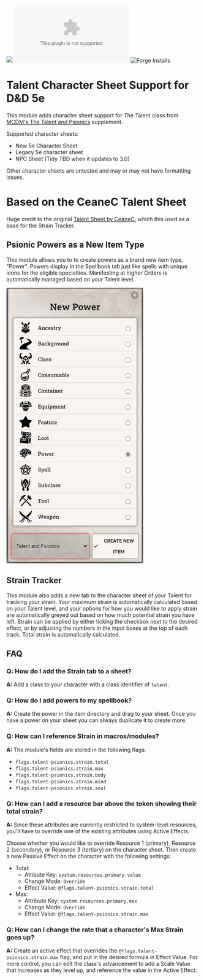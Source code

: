 ![](https://img.shields.io/badge/Foundry-v11-informational)
![Latest Release Download Count](https://img.shields.io/github/downloads/JPMeehan/talent-psionics/latest/module.zip)
![Forge Installs](https://img.shields.io/badge/dynamic/json?label=Forge%20Installs&query=package.installs&suffix=%25&url=https%3A%2F%2Fforge-vtt.com%2Fapi%2Fbazaar%2Fpackage%2Ftalent-psionics&colorB=4aa94a)

# Talent Character Sheet Support for D&D 5e

This module adds character sheet support for The Talent class from [MCDM's The Talent and Psionics](https://mcdm.gg/Talent) supplement.

Supported character sheets:

- New 5e Character Sheet
- Legacy 5e character sheet
- NPC Sheet
    <!-- * [Tidy5e Sheet](https://foundryvtt.com/packages/tidy5e-sheet/) -->
  (Tidy TBD when it updates to 3.0)

Other character sheets are untested and may or may not have formatting issues.

# Based on the CeaneC Talent Sheet

Huge credit to the original [Talent Sheet by CeaneC](https://foundryvtt.com/packages/ceane-talent/), which this used as a base for the Strain Tracker.

## Psionic Powers as a New Item Type

This module allows you to to create powers as a brand new item type, "Power". Powers display in the Spellbook tab just like spells with unique icons for the eligible specialties. Manifesting at higher Orders is automatically managed based on your Talent level.

![Unique Power Item Type](assets/docs/ItemCreation.PNG)

## Strain Tracker

This module also adds a new tab to the character sheet of your Talent for tracking your strain. Your maximum strain is automatically calculated based on your Talent level, and your options for how you would like to apply strain are automatically greyed out based on how much potential strain you have left. Strain can be applied by either ticking the checkbox next to the desired effect, or by adjusting the numbers in the input boxes at the top of each track. Total strain is automatically calculated.

<!-- ![Vanilla strain tab screenshot](images/vanilla-strain3.png) -->

## FAQ

### **Q:** How do I add the Strain tab to a sheet?

**A:** Add a class to your character with a class identifier of `talent`.

### **Q:** How do I add powers to my spellbook?

**A:** Create the power in the item directory and drag to your sheet. Once you have a power on your sheet you can always duplicate it to create more.

### **Q:** How can I reference Strain in macros/modules?

**A:** The module's fields are stored in the following flags:

- `flags.talent-psionics.strain.total`
- `flags.talent-psionics.strain.max`
- `flags.talent-psionics.strain.body`
- `flags.talent-psionics.strain.mind`
- `flags.talent-psionics.strain.soul`

### **Q:** How can I add a resource bar above the token showing their total strain?

**A:** Since these attributes are currently restricted to system-level resources, you'll have to override one of the existing attributes using Active Effects.

Choose whether you would like to override Resource 1 (primary), Resource 2 (secondary), or Resource 3 (tertiary) on the character sheet. Then create a new Passive Effect on the character with the following settings:

<!-- ![Screenshot of active effect](./images/resource-active-effect.png) -->

- Total:
  - Atribute Key: `system.resources.primary.value`
  - Change Mode: `Override`
  - Effect Value: `@flags.talent-psionics.strain.total`
- Max:
  - Attribute Key: `system.resources.primary.max`
  - Change Mode: `Override`
  - Effect Value: `@flags.talent-psionics.strain.max`

### **Q**: How can I change the rate that a character's Max Strain goes up?

**A:** Create an active effect that overrides the `@flags.talent-psionics.strain.max` flag, and put in the desired formula in Effect Value. For more control, you can edit the class's advancement to add a Scale Value that increases as they level up, and reference the value in the Active Effect.

<!-- ![Screenshot of active effect and class advancement](./images/max-strain-override.png) -->
